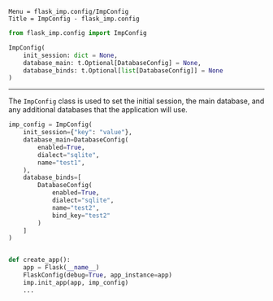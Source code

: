 ```
Menu = flask_imp.config/ImpConfig
Title = ImpConfig - flask_imp.config
```

```python
from flask_imp.config import ImpConfig
```

```python
ImpConfig(
    init_session: dict = None,
    database_main: t.Optional[DatabaseConfig] = None,
    database_binds: t.Optional[list[DatabaseConfig]] = None
)
```

---

The `ImpConfig` class is used to set the initial session, the main database, and any additional databases 
that the application will use.

```python
imp_config = ImpConfig(
    init_session={"key": "value"},
    database_main=DatabaseConfig(
        enabled=True,
        dialect="sqlite",
        name="test1",
    ),
    database_binds=[
        DatabaseConfig(
            enabled=True,
            dialect="sqlite",
            name="test2",
            bind_key="test2"
        )
    ]
)


def create_app():
    app = Flask(__name__)
    FlaskConfig(debug=True, app_instance=app)
    imp.init_app(app, imp_config)
    ...
```
